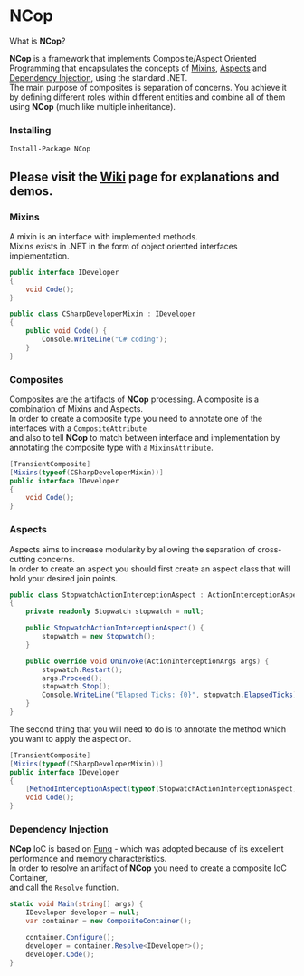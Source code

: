 
NCop
===================
What is **NCop**?

**NCop** is a framework that implements Composite/Aspect Oriented Programming that encapsulates the concepts of [Mixins](https://github.com/sagifogel/NCop/blob/master/README.md#mixins), [Aspects](https://github.com/sagifogel/NCop/blob/master/README.md#aspects) and [Dependency Injection](https://github.com/sagifogel/NCop/blob/master/README.md#dependency-injection), using the standard .NET.<br/>
The main purpose of composites is separation of concerns. You  achieve it by defining different roles within different entities and combine all of them using **NCop** (much like multiple inheritance).

### Installing

```
Install-Package NCop
```

Please visit the [Wiki](https://github.com/sagifogel/NCop/wiki) page for explanations and demos.
------------

<a name="mixins"></a>
### Mixins

A mixin is an interface with implemented methods.<br/>
Mixins exists in .NET in the form of object oriented interfaces implementation.

```csharp
public interface IDeveloper
{
    void Code();
}
```

```csharp
public class CSharpDeveloperMixin : IDeveloper
{
    public void Code() {
        Console.WriteLine("C# coding");
    }
}
```

### Composites

Composites are the artifacts of **NCop** processing. A composite is a combination of Mixins and Aspects.<br/>
In order to create a composite type you need to annotate one of the interfaces with a `CompositeAttribute`<br/>
and also to tell **NCop** to match between interface and implementation by annotating the composite type with a `MixinsAttribute`.

```csharp
[TransientComposite]
[Mixins(typeof(CSharpDeveloperMixin))]
public interface IDeveloper
{
    void Code();
}
```

<a name="aspects"></a>
### Aspects

Aspects aims to increase modularity by allowing the separation of cross-cutting concerns.<br/>
In order to create an aspect you should first create an aspect class that will hold your desired join points.

```csharp
public class StopwatchActionInterceptionAspect : ActionInterceptionAspect
{
    private readonly Stopwatch stopwatch = null;

    public StopwatchActionInterceptionAspect() {
        stopwatch = new Stopwatch();
    }

    public override void OnInvoke(ActionInterceptionArgs args) {
        stopwatch.Restart();
        args.Proceed();
        stopwatch.Stop();
        Console.WriteLine("Elapsed Ticks: {0}", stopwatch.ElapsedTicks);
    }
}
```


The second thing that you will need to do is to annotate the method which you want to apply the aspect on.<br/>

```csharp
[TransientComposite]
[Mixins(typeof(CSharpDeveloperMixin))]
public interface IDeveloper
{
    [MethodInterceptionAspect(typeof(StopwatchActionInterceptionAspect))]
    void Code();
}
```

<a name="dependency-injection"></a>
### Dependency Injection

**NCop** IoC is based on <a href="http://funq.codeplex.com/" target="_blank">Funq</a> - which was adopted because of its excellent performance and memory characteristics.<br/>
In order to resolve an artifact of **NCop** you need to create a composite IoC Container, <br/>
and call the `Resolve` function. <br/>

```csharp
static void Main(string[] args) {
    IDeveloper developer = null;
    var container = new CompositeContainer();

    container.Configure();
    developer = container.Resolve<IDeveloper>();
    developer.Code();
}
```

